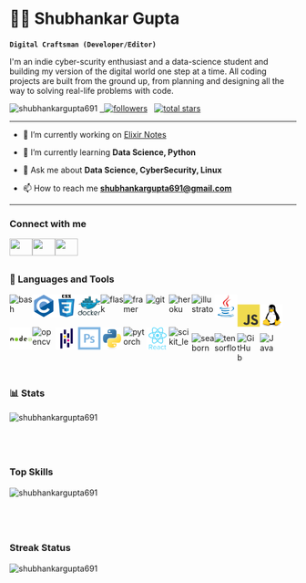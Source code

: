# 🏄‍♂️ Shubhankar Gupta

**`Digital Craftsman (Developer/Editor)`**

I'm an indie cyber-scurity enthusiast and a data-science student and building my version of the digital world one step at a time.
All coding projects are built from the ground up, from planning and designing all the way to solving real-life problems with code. 



<p align="left">
    
<img src="https://komarev.com/ghpvc/?username=shubhankargupta691&label=Profile%20views&color=0e75b6&style=flat" alt="shubhankargupta691" />
<a href="https://github.com/Shubhankargupta691?tab=followers">
&nbsp;
<a href="https://github.com/Shubhankargupta691?tab=followers">
<img alt="followers" title="Follow me on Github" src="https://custom-icon-badges.demolab.com/github/followers/Shubhankargupta691?color=236ad3&labelColor=1155ba&style=for-the-badge&logo=person-add&label=Follow&logoColor=white"/></a>
&nbsp;
<a href="https://github.com/Shubhankargupta691?tab=repositories&sort=stargazers">
<img  alt="total stars" title="Total stars on GitHub" src="https://custom-icon-badges.demolab.com/github/stars/Shubhankargupta691?color=55960c&style=for-the-badge&labelColor=488207&logo=star"/></a>

 <p>

---

- 🔭 I’m currently working on [Elixir Notes](https://github.com/Shubhankargupta691/Elixir-Notes.git)

- 🌱 I’m currently learning **Data Science, Python**

- 💬 Ask me about **Data Science, CyberSecurity, Linux**

- 📫 How to reach me **shubhankargupta691@gmail.com**

---

### Connect with me

<a href="https://twitter.com/https://twitter.com/shubhankar35722" target="blank" title="twitter"><img align="left" src="https://raw.githubusercontent.com/rahuldkjain/github-profile-readme-generator/master/src/images/icons/Social/twitter.svg"  height="30" width="40" /></a>


<a href="https://linkedin.com/in/https://www.linkedin.com/in/shubhankar-gupta-aa8696235" target="blank" title="linkedin"><img align="left" src="https://raw.githubusercontent.com/rahuldkjain/github-profile-readme-generator/master/src/images/icons/Social/linked-in-alt.svg" height="30" width="40" /></a>


<a href="https://kaggle.com/https://www.kaggle.com/kedohav" target="blank" title="kaggle"><img align="left" src="https://raw.githubusercontent.com/rahuldkjain/github-profile-readme-generator/master/src/images/icons/Social/kaggle.svg" height="30" width="40" /></a>

&nbsp;
---

### 🧰 Languages and Tools


<a href="https://www.gnu.org/software/bash/" target="_blank" rel="noreferrer"> <img align="left" src="https://www.vectorlogo.zone/logos/gnu_bash/gnu_bash-icon.svg" alt="bash" width="40" height="40"/> </a>

&nbsp;
<a href="https://www.cprogramming.com/" target="_blank" rel="noreferrer"> <img align="left" src="https://raw.githubusercontent.com/devicons/devicon/master/icons/c/c-original.svg" alt="c" width="40" height="40"/> </a>
&nbsp;
<a href="https://www.w3schools.com/css/" target="_blank" rel="noreferrer"> <img align="left" src="https://raw.githubusercontent.com/devicons/devicon/master/icons/css3/css3-original-wordmark.svg" alt="css3" width="40" height="40"/> </a> 
&nbsp;
<a href="https://www.docker.com/" target="_blank" rel="noreferrer"> <img align="left" src="https://raw.githubusercontent.com/devicons/devicon/master/icons/docker/docker-original-wordmark.svg" alt="docker" width="40" height="40"/> </a> 
&nbsp;
<a href="https://flask.palletsprojects.com/" target="_blank" rel="noreferrer"> <img align="left" src="https://www.vectorlogo.zone/logos/pocoo_flask/pocoo_flask-icon.svg" alt="flask" width="40" height="40"/> </a> 
&nbsp;
<a href="https://www.framer.com/" target="_blank" rel="noreferrer"> <img align="left" src="https://www.vectorlogo.zone/logos/framer/framer-icon.svg" alt="framer" width="40" height="40"/> </a> 
&nbsp;
<a href="https://git-scm.com/" target="_blank" rel="noreferrer"> <img align="left" src="https://www.vectorlogo.zone/logos/git-scm/git-scm-icon.svg" alt="git" width="40" height="40"/> </a> 
&nbsp;
<a href="https://heroku.com" target="_blank" rel="noreferrer"> <img align="left" src="https://www.vectorlogo.zone/logos/heroku/heroku-icon.svg" alt="heroku" width="40" height="40"/> </a> 
&nbsp;
<a href="https://www.adobe.com/in/products/illustrator.html" target="_blank" rel="noreferrer"> <img align="left" src="https://www.vectorlogo.zone/logos/adobe_illustrator/adobe_illustrator-icon.svg" alt="illustrator" width="40" height="40"/> </a> 
&nbsp;
<a href="https://www.java.com" target="_blank" rel="noreferrer"> <img align="left" src="https://raw.githubusercontent.com/devicons/devicon/master/icons/java/java-original.svg" alt="java" width="40" height="40"/> </a> 
&nbsp;
<a href="https://developer.mozilla.org/en-US/docs/Web/JavaScript" target="_blank" rel="noreferrer"> <img align="left" src="https://raw.githubusercontent.com/devicons/devicon/master/icons/javascript/javascript-original.svg" alt="javascript" width="40" height="40"/> </a> 
&nbsp;
<a href="https://www.linux.org/" target="_blank" rel="noreferrer"> <img align="left" src="https://raw.githubusercontent.com/devicons/devicon/master/icons/linux/linux-original.svg" alt="linux" width="40" height="40"/> </a> 
&nbsp;
<a href="https://nodejs.org" target="_blank" rel="noreferrer"> <img align="left" src="https://raw.githubusercontent.com/devicons/devicon/master/icons/nodejs/nodejs-original-wordmark.svg" alt="nodejs" width="40" height="40"/> </a>
&nbsp;
<a href="https://opencv.org/" target="_blank" rel="noreferrer"> <img align="left" src="https://www.vectorlogo.zone/logos/opencv/opencv-icon.svg" alt="opencv" width="40" height="40"/> </a> 
&nbsp;
<a href="https://pandas.pydata.org/" target="_blank" rel="noreferrer"> <img align="left" src="https://raw.githubusercontent.com/devicons/devicon/2ae2a900d2f041da66e950e4d48052658d850630/icons/pandas/pandas-original.svg" alt="pandas" width="40" height="40"/> </a> 
&nbsp;
<a href="https://www.photoshop.com/en" target="_blank" rel="noreferrer"> <img align="left" src="https://raw.githubusercontent.com/devicons/devicon/master/icons/photoshop/photoshop-line.svg" alt="photoshop" width="40" height="40"/> </a> 
&nbsp;
<a href="https://www.python.org" target="_blank" rel="noreferrer"> <img align="left" src="https://raw.githubusercontent.com/devicons/devicon/master/icons/python/python-original.svg" alt="python" width="40" height="40"/> </a> 
&nbsp;
<a href="https://pytorch.org/" target="_blank" rel="noreferrer"> <img align="left" src="https://www.vectorlogo.zone/logos/pytorch/pytorch-icon.svg" alt="pytorch" width="40" height="40"/> </a>
&nbsp;
<a href="https://reactjs.org/" target="_blank" rel="noreferrer"> <img align="left" src="https://raw.githubusercontent.com/devicons/devicon/master/icons/react/react-original-wordmark.svg" alt="react" width="40" height="40"/> </a> 
&nbsp;
<a href="https://scikit-learn.org/" target="_blank" rel="noreferrer"> <img align="left" src="https://upload.wikimedia.org/wikipedia/commons/0/05/Scikit_learn_logo_small.svg" alt="scikit_learn" width="40" height="40"/> </a> 
&nbsp;
<a href="https://seaborn.pydata.org/" target="_blank" rel="noreferrer"> <img align="left" src="https://seaborn.pydata.org/_images/logo-mark-lightbg.svg" alt="seaborn" width="40" height="40"/> </a> 
&nbsp;
<a href="https://www.tensorflow.org" target="_blank" rel="noreferrer"> <img align="left" src="https://www.vectorlogo.zone/logos/tensorflow/tensorflow-icon.svg" alt="tensorflow" width="40" height="40"/> </a>
&nbsp;
<a href="https://github.com/Shubhankargupta691" target="_blank" rel="noreferrer" ><img align="left" alt="GitHub" width="30px" style="padding-right:10px;" src="https://cdn.jsdelivr.net/gh/devicons/devicon/icons/github/github-original.svg" /></a>
&nbsp;
<img align="left" alt="Java" width="30px" style="padding-right:10px;" src="https://cdn.jsdelivr.net/gh/devicons/devicon/icons/java/java-original.svg"/>

&nbsp;
---

### 📊 Stats
<p>

<img align="center" src="https://github-readme-stats.vercel.app/api?username=shubhankargupta691&show_icons=true&locale=en" alt="shubhankargupta691" />

&nbsp;
---

### Top Skills

<img align="center" src="https://github-readme-stats.vercel.app/api/top-langs?username=shubhankargupta691&show_icons=true&locale=en&layout=compact" alt="shubhankargupta691" />


&nbsp;
---

### Streak Status

<img align="center" src="https://github-readme-streak-stats.herokuapp.com/?user=shubhankargupta691&" alt="shubhankargupta691" />
</p>

&nbsp;
---


